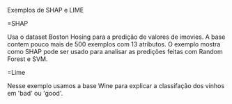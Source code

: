 Exemplos de SHAP e LIME

=SHAP

Usa o dataset Boston Hosing para a predição de valores de imovies. A base contem pouco mais de 500 exemplos com 13 atributos. O exemplo mostra como SHAP pode ser usado para analisar as predições feitas com Random Forest e SVM.

=Lime

Nesse exemplo usamos a base Wine para explicar a classifação dos vinhos em 'bad' ou 'good'.
